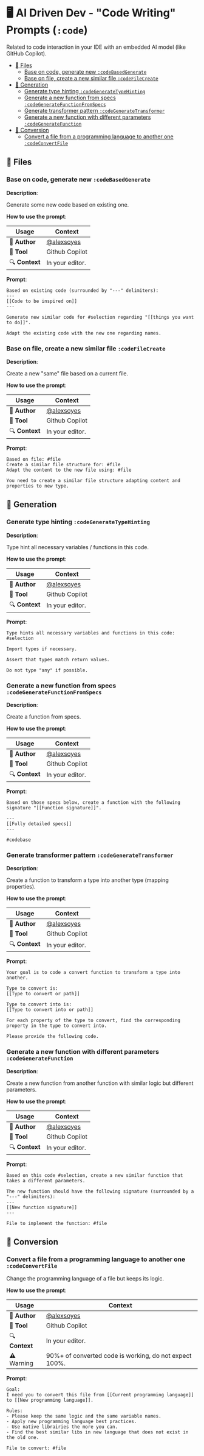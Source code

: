 # 🖥️ AI Driven Dev - "Code Writing" Prompts (`:code`)

Related to code interaction in your IDE with an embedded AI model (like GitHub Copilot).

- [🚛 Files](#-files)
  - [Base on code, generate new `:codeBasedGenerate`](#base-on-code-generate-new-codebasedgenerate)
  - [Base on file, create a new similar file `:codeFileCreate`](#base-on-file-create-a-new-similar-file-codefilecreate)
- [🚀 Generation](#-generation)
  - [Generate type hinting `:codeGenerateTypeHinting`](#generate-type-hinting-codegeneratetypehinting)
  - [Generate a new function from specs `:codeGenerateFunctionFromSpecs`](#generate-a-new-function-from-specs-codegeneratefunctionfromspecs)
  - [Generate transformer pattern `:codeGenerateTransformer`](#generate-transformer-pattern-codegeneratetransformer)
  - [Generate a new function with different parameters `:codeGenerateFunction`](#generate-a-new-function-with-different-parameters-codegeneratefunction)
- [💱 Conversion](#-conversion)
  - [Convert a file from a programming language to another one `:codeConvertFile`](#convert-a-file-from-a-programming-language-to-another-one-codeconvertfile)

## 🚛 Files

### Base on code, generate new `:codeBasedGenerate`

**Description**:

Generate some new code based on existing one.

**How to use the prompt**:

| Usage                   | Context                                                    |
|-------------------------|------------------------------------------------------------|
| 🚀 **Author**           | [@alexsoyes](https://beacons.ai/alexsoyes)                 |
| 🤖 **Tool**             | Github Copilot                                             |
| 🔍 **Context**          | In your editor.                                            |

**Prompt**:

```text
Based on existing code (surrounded by "---" delimiters):
---
[[Code to be inspired on]]
---

Generate new similar code for #selection regarding "[[things you want to do]]".

Adapt the existing code with the new one regarding names.
```

### Base on file, create a new similar file `:codeFileCreate`

**Description**:

Create a new "same" file based on a current file.

**How to use the prompt**:

| Usage                   | Context                                                    |
|-------------------------|------------------------------------------------------------|
| 🚀 **Author**           | [@alexsoyes](https://beacons.ai/alexsoyes)                 |
| 🤖 **Tool**             | Github Copilot                                             |
| 🔍 **Context**          | In your editor.                                            |

**Prompt**:

```text
Based on file: #file
Create a similar file structure for: #file
Adapt the content to the new file using: #file

You need to create a similar file structure adapting content and properties to new type.
```

## 🚀 Generation

### Generate type hinting `:codeGenerateTypeHinting`

**Description**:

Type hint all necessary variables / functions in this code.

**How to use the prompt**:

| Usage                   | Context                                                    |
|-------------------------|------------------------------------------------------------|
| 🚀 **Author**           | [@alexsoyes](https://beacons.ai/alexsoyes)                 |
| 🤖 **Tool**             | Github Copilot                                             |
| 🔍 **Context**          | In your editor.                                            |

**Prompt**:

```text
Type hints all necessary variables and functions in this code: #selection

Import types if necessary.

Assert that types match return values.

Do not type "any" if possible.
```

### Generate a new function from specs `:codeGenerateFunctionFromSpecs`

**Description**:

Create a function from specs.

**How to use the prompt**:

| Usage                   | Context                                                    |
|-------------------------|------------------------------------------------------------|
| 🚀 **Author**           | [@alexsoyes](https://beacons.ai/alexsoyes)                 |
| 🤖 **Tool**             | Github Copilot                                             |
| 🔍 **Context**          | In your editor.                                            |

**Prompt**:

```text
Based on those specs below, create a function with the following signature "[[Function signature]]".

---
[[Fully detailed specs]]
---

#codebase
```

### Generate transformer pattern `:codeGenerateTransformer`

**Description**:

Create a function to transform a type into another type (mapping properties).

**How to use the prompt**:

| Usage                   | Context                                                    |
|-------------------------|------------------------------------------------------------|
| 🚀 **Author**           | [@alexsoyes](https://beacons.ai/alexsoyes)                 |
| 🤖 **Tool**             | Github Copilot                                             |
| 🔍 **Context**          | In your editor.                                            |

**Prompt**:

```text
Your goal is to code a convert function to transform a type into another.

Type to convert is:
[[Type to convert or path]]

Type to convert into is:
[[Type to convert into or path]]

For each property of the type to convert, find the corresponding property in the type to convert into.

Please provide the following code.
```

### Generate a new function with different parameters `:codeGenerateFunction`

**Description**:

Create a new function from another function with similar logic but different parameters.

**How to use the prompt**:

| Usage                   | Context                                                    |
|-------------------------|------------------------------------------------------------|
| 🚀 **Author**           | [@alexsoyes](https://beacons.ai/alexsoyes)                 |
| 🤖 **Tool**             | Github Copilot                                             |
| 🔍 **Context**          | In your editor.                                            |

**Prompt**:

```text
Based on this code #selection, create a new similar function that takes a different parameters.

The new function should have the following signature (surrounded by a "---" delimiters):
---
[[New function signature]]
---

File to implement the function: #file
```

## 💱 Conversion

### Convert a file from a programming language to another one `:codeConvertFile`

Change the programming language of a file but keeps its logic.

**How to use the prompt**:

| Usage                   | Context                                                    |
|-------------------------|------------------------------------------------------------|
| 🚀 **Author**           | [@alexsoyes](https://beacons.ai/alexsoyes)                 |
| 🤖 **Tool**             | Github Copilot                                             |
| 🔍 **Context**          | In your editor.                                            |
| ⚠️ Warning               | 90%+ of converted code is working, do not expect 100%.     |

**Prompt**:

```text
Goal:
I need you to convert this file from [[Current programming language]] to [[New programming language]].

Rules:
- Please keep the same logic and the same variable names.
- Apply new programming language best practices.
- Use native librairies the more you can.
- Find the best similar libs in new language that does not exist in the old one.

File to convert: #file
```
